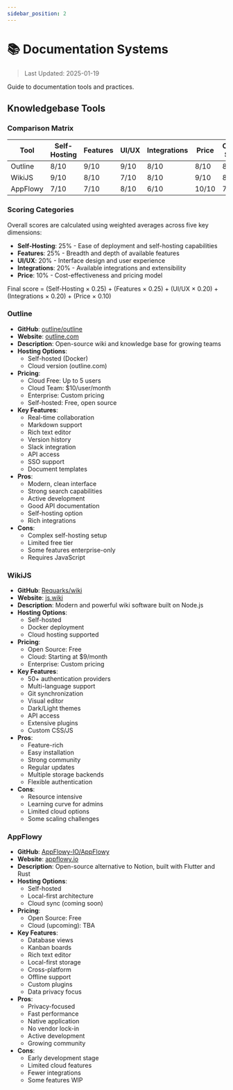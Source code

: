 ```yaml
---
sidebar_position: 2
---
```


# 📚 Documentation Systems

> Last Updated: 2025-01-19

Guide to documentation tools and practices. 

## Knowledgebase Tools

### Comparison Matrix

| Tool | Self-Hosting | Features | UI/UX | Integrations | Price | Overall Score |
|------|-------------|----------|-------|--------------|-------|---------------|
| Outline | 8/10 | 9/10 | 9/10 | 8/10 | 8/10 | 8.5/10 |
| WikiJS | 9/10 | 8/10 | 7/10 | 8/10 | 9/10 | 8.2/10 |
| AppFlowy | 7/10 | 7/10 | 8/10 | 6/10 | 10/10 | 7.6/10 |

### Scoring Categories

Overall scores are calculated using weighted averages across five key dimensions:

- **Self-Hosting**: 25% - Ease of deployment and self-hosting capabilities
- **Features**: 25% - Breadth and depth of available features
- **UI/UX**: 20% - Interface design and user experience
- **Integrations**: 20% - Available integrations and extensibility
- **Price**: 10% - Cost-effectiveness and pricing model

Final score = (Self-Hosting × 0.25) + (Features × 0.25) + (UI/UX × 0.20) + (Integrations × 0.20) + (Price × 0.10)

### Outline
- **GitHub**: [outline/outline](https://github.com/outline/outline)
- **Website**: [outline.com](https://www.outline.com)
- **Description**: Open-source wiki and knowledge base for growing teams
- **Hosting Options**:
  - Self-hosted (Docker)
  - Cloud version (outline.com)
- **Pricing**:
  - Cloud Free: Up to 5 users
  - Cloud Team: $10/user/month
  - Enterprise: Custom pricing
  - Self-hosted: Free, open source
- **Key Features**:
  - Real-time collaboration
  - Markdown support
  - Rich text editor
  - Version history
  - Slack integration
  - API access
  - SSO support
  - Document templates
- **Pros**:
  - Modern, clean interface
  - Strong search capabilities
  - Active development
  - Good API documentation
  - Self-hosting option
  - Rich integrations
- **Cons**:
  - Complex self-hosting setup
  - Limited free tier
  - Some features enterprise-only
  - Requires JavaScript

### WikiJS
- **GitHub**: [Requarks/wiki](https://github.com/Requarks/wiki)
- **Website**: [js.wiki](https://js.wiki)
- **Description**: Modern and powerful wiki software built on Node.js
- **Hosting Options**:
  - Self-hosted
  - Docker deployment
  - Cloud hosting supported
- **Pricing**:
  - Open Source: Free
  - Cloud: Starting at $9/month
  - Enterprise: Custom pricing
- **Key Features**:
  - 50+ authentication providers
  - Multi-language support
  - Git synchronization
  - Visual editor
  - Dark/Light themes
  - API access
  - Extensive plugins
  - Custom CSS/JS
- **Pros**:
  - Feature-rich
  - Easy installation
  - Strong community
  - Regular updates
  - Multiple storage backends
  - Flexible authentication
- **Cons**:
  - Resource intensive
  - Learning curve for admins
  - Limited cloud options
  - Some scaling challenges

### AppFlowy
- **GitHub**: [AppFlowy-IO/AppFlowy](https://github.com/AppFlowy-IO/AppFlowy)
- **Website**: [appflowy.io](https://www.appflowy.io)
- **Description**: Open-source alternative to Notion, built with Flutter and Rust
- **Hosting Options**:
  - Self-hosted
  - Local-first architecture
  - Cloud sync (coming soon)
- **Pricing**:
  - Open Source: Free
  - Cloud (upcoming): TBA
- **Key Features**:
  - Database views
  - Kanban boards
  - Rich text editor
  - Local-first storage
  - Cross-platform
  - Offline support
  - Custom plugins
  - Data privacy focus
- **Pros**:
  - Privacy-focused
  - Fast performance
  - Native application
  - No vendor lock-in
  - Active development
  - Growing community
- **Cons**:
  - Early development stage
  - Limited cloud features
  - Fewer integrations
  - Some features WIP 